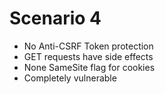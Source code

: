 # Scenario 4

- No Anti-CSRF Token protection
- GET requests have side effects
- None SameSite flag for cookies
- Completely vulnerable
